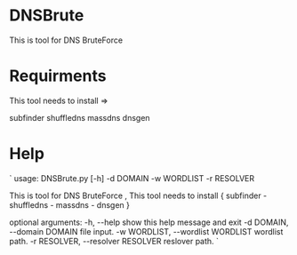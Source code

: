 # DNSBrute
This is tool for DNS BruteForce

# Requirments
This tool needs to install =>

subfinder
shuffledns
massdns
dnsgen

# Help
`
usage: DNSBrute.py [-h] -d DOMAIN -w WORDLIST -r RESOLVER

This is tool for DNS BruteForce , This tool needs to install { subfinder - shuffledns - massdns - dnsgen }

optional arguments:
  -h, --help            show this help message and exit
  -d DOMAIN, --domain DOMAIN
                        file input.
  -w WORDLIST, --wordlist WORDLIST
                        wordlist path.
  -r RESOLVER, --resolver RESOLVER
                        reslover path.
`
